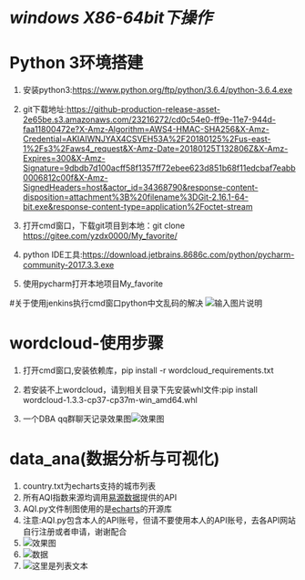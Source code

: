 # _windows X86-64bit下操作_ 

# Python 3环境搭建
1. 安装python3:https://www.python.org/ftp/python/3.6.4/python-3.6.4.exe

1. git下载地址:https://github-production-release-asset-2e65be.s3.amazonaws.com/23216272/cd0c54e0-ff9e-11e7-944d-faa11800472e?X-Amz-Algorithm=AWS4-HMAC-SHA256&X-Amz-Credential=AKIAIWNJYAX4CSVEH53A%2F20180125%2Fus-east-1%2Fs3%2Faws4_request&X-Amz-Date=20180125T132806Z&X-Amz-Expires=300&X-Amz-Signature=9dbdb7d100acff58f1357ff72ebee623d851b68f11edcbaf7eabb0006812c00f&X-Amz-SignedHeaders=host&actor_id=34368790&response-content-disposition=attachment%3B%20filename%3DGit-2.16.1-64-bit.exe&response-content-type=application%2Foctet-stream
1. 打开cmd窗口，下载git项目到本地：git clone https://gitee.com/yzdx0000/My_favorite/
1. python IDE工具:https://download.jetbrains.8686c.com/python/pycharm-community-2017.3.3.exe
1. 使用pycharm打开本地项目My_favorite

#关于使用jenkins执行cmd窗口python中文乱码的解决
![输入图片说明](https://gitee.com/uploads/images/2018/0129/123635_5eb9eaf1_1734289.png "jenkins.png")

# wordcloud-使用步骤

1. 打开cmd窗口,安装依赖库，pip install -r  wordcloud_requirements.txt

1. 若安装不上wordcloud，请到相关目录下先安装whl文件:pip install wordcloud-1.3.3-cp37-cp37m-win_amd64.whl
1. 一个DBA qq群聊天记录效果图![效果图](https://gitee.com/uploads/images/2018/0127/190004_fbed5eef_1734289.png "Figure_1.png")

# data_ana(数据分析与可视化)
1. country.txt为echarts支持的城市列表
1. 所有AQI指数来源均调用[易源数据](https://www.showapi.com/)提供的API
1. AQI.py文件制图使用的是[echarts](http://echarts.baidu.com/)的开源库
1. 注意:AQI.py包含本人的API账号，但请不要使用本人的API账号，去各API网站自行注册或者申请，谢谢配合
1. ![效果图](https://gitee.com/uploads/images/2018/0127/183410_70c0aac2_1734289.png "1.png")
1. ![数据](https://gitee.com/uploads/images/2018/0127/183447_cb72586d_1734289.png "2.png")
1. ![这里是列表文本](https://gitee.com/uploads/images/2018/0128/143116_1a42a60e_1734289.png "我的第一个图表.png")